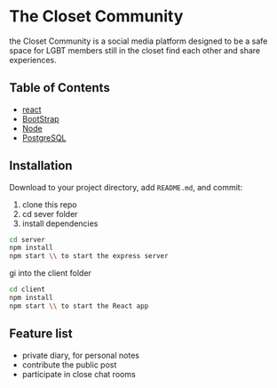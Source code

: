 # The Closet Community

the Closet Community is a social media platform designed to be a safe space for LGBT members still in the closet find each other and share experiences.

## Table of Contents

- [react](#react)
- [BootStrap](#bootstrap)
- [Node](#Node)
- [PostgreSQL](#PostgreSQL)

## Installation

Download to your project directory, add `README.md`, and commit:
1. clone this repo
2.  cd sever folder
3. install dependencies

```sh
cd server
npm install
npm start \\ to start the express server
```

gi into the client folder
```sh
cd client
npm install
npm start \\ to start the React app
```
## Feature list

- private diary, for personal notes
- contribute the public post
- participate in close chat rooms
